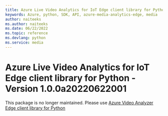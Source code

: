 ```yaml
---
title: Azure Live Video Analytics for IoT Edge client library for Python
keywords: Azure, python, SDK, API, azure-media-analytics-edge, media
author: naiteeks
ms.author: naiteeks
ms.date: 06/22/2022
ms.topic: reference
ms.devlang: python
ms.service: media
---
```

# Azure Live Video Analytics for IoT Edge client library for Python - Version 1.0.0a20220622001 


This package is no longer maintained. Please use [Azure Video Analyzer Edge client library for Python](https://pypi.org/project/azure-media-videoanalyzer-edge)

